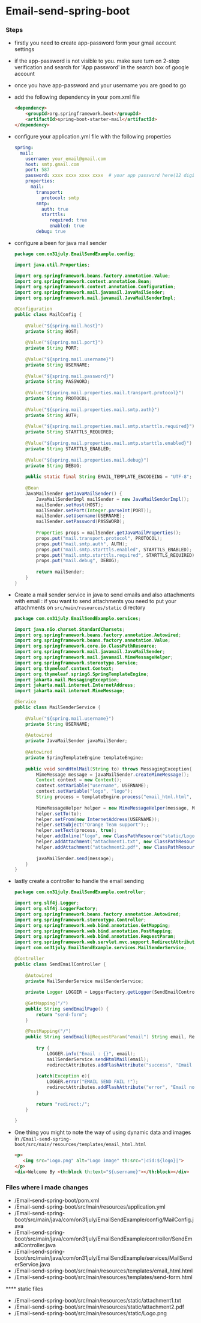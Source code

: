 # Email-send-spring-boot

### Steps

- firstly you need to create app-password form your gmail account settings
- if the app-password is not visible to you. make sure turn on 2-step verification and search for 'App password' in the search box of google account

- once you have app-password and your username you are good to go
- add the following dependency in your pom.xml file 

	```html
	<dependency>
		<groupId>org.springframework.boot</groupId>
		<artifactId>spring-boot-starter-mail</artifactId>
	</dependency>
	```

-  configure your application.yml file with the following properties

	```yml
	spring: 
	  mail:
	    username: your_email@gmail.com
	    host: smtp.gmail.com
	    port: 587
	    password: xxxx xxxx xxxx xxxx  # your app password here(12 digits)
	    properties:
	      mail:
	        transport:
	          protocol: smtp
	        smtp:
	          auth: true
	          starttls:
	             required: true
	             enabled: true
	        debug: true
	```
	
- configure a been for java mail sender 

	```java
	package com.on31july.EmailSendExample.config;
	
	import java.util.Properties;
	
	import org.springframework.beans.factory.annotation.Value;
	import org.springframework.context.annotation.Bean;
	import org.springframework.context.annotation.Configuration;
	import org.springframework.mail.javamail.JavaMailSender;
	import org.springframework.mail.javamail.JavaMailSenderImpl;
	
	@Configuration
	public class MailConfig {
		
		@Value("${spring.mail.host}")
		private String HOST;
		
		@Value("${spring.mail.port}")
		private String PORT;
		
		@Value("${spring.mail.username}")
		private String USERNAME;
		
		@Value("${spring.mail.password}")
		private String PASSWORD;
		
		@Value("${spring.mail.properties.mail.transport.protocol}")
		private String PROTOCOL;
		
		@Value("${spring.mail.properties.mail.smtp.auth}")
		private String AUTH;
		
		@Value("${spring.mail.properties.mail.smtp.starttls.required}")
		private String STARTTLS_REQUIRED;
		
		@Value("${spring.mail.properties.mail.smtp.starttls.enabled}")
		private String STARTTLS_ENABLED;
		
		@Value("${spring.mail.properties.mail.debug}")
		private String DEBUG;
		
		public static final String EMAIL_TEMPLATE_ENCODEING = "UTF-8";
		
		@Bean
		JavaMailSender getJavaMailSender() {
			JavaMailSenderImpl mailSender = new JavaMailSenderImpl();
			mailSender.setHost(HOST);
			mailSender.setPort(Integer.parseInt(PORT));
			mailSender.setUsername(USERNAME);
			mailSender.setPassword(PASSWORD);
			
			Properties props = mailSender.getJavaMailProperties();
			props.put("mail.transport.protocol", PROTOCOL);
			props.put("mail.smtp.auth", AUTH);
			props.put("mail.smtp.starttls.enabled", STARTTLS_ENABLED);
			props.put("mail.smtp.starttls.required", STARTTLS_REQUIRED);
			props.put("mail.debug", DEBUG);
			
			return mailSender;
		}
	}
	```
	
- Create a mail sender service in java to send emails and also attachments with email : if you want to send attachments you need to put your attachments on `src/main/resources/static` directory

	```java
	package com.on31july.EmailSendExample.services;
	
	import java.nio.charset.StandardCharsets;
	import org.springframework.beans.factory.annotation.Autowired;
	import org.springframework.beans.factory.annotation.Value;
	import org.springframework.core.io.ClassPathResource;
	import org.springframework.mail.javamail.JavaMailSender;
	import org.springframework.mail.javamail.MimeMessageHelper;
	import org.springframework.stereotype.Service;
	import org.thymeleaf.context.Context;
	import org.thymeleaf.spring6.SpringTemplateEngine;
	import jakarta.mail.MessagingException;
	import jakarta.mail.internet.InternetAddress;
	import jakarta.mail.internet.MimeMessage;
	
	@Service
	public class MailSenderService {
		
		@Value("${spring.mail.username}")
		private String USERNAME;
		
		@Autowired
		private JavaMailSender javaMailSender;
		
		@Autowired
		private SpringTemplateEngine templateEngine;
		
		public void sendHtmlMail(String to) throws MessagingException{
			MimeMessage message = javaMailSender.createMimeMessage();
			Context context = new Context();
			context.setVariable("username", USERNAME);
			context.setVariable("logo", "logo");
			String process = templateEngine.process("email_html.html", context);
			
			MimeMessageHelper helper = new MimeMessageHelper(message, MimeMessageHelper.MULTIPART_MODE_MIXED_RELATED, StandardCharsets.UTF_8.name());
			helper.setTo(to);
			helper.setFrom(new InternetAddress(USERNAME));
			helper.setSubject("Orange Team support");;
			helper.setText(process, true);
			helper.addInline("logo", new ClassPathResource("static/Logo.png"));
			helper.addAttachment("attachment1.txt", new ClassPathResource("static/attachment1.txt"));
			helper.addAttachment("attachment2.pdf", new ClassPathResource("static/attachment2.pdf"));
			
			javaMailSender.send(message);
		}
	}
	```

	
- lastly create a controller to handle the email sending 

	```java
	package com.on31july.EmailSendExample.controller;
	
	import org.slf4j.Logger;
	import org.slf4j.LoggerFactory;
	import org.springframework.beans.factory.annotation.Autowired;
	import org.springframework.stereotype.Controller;
	import org.springframework.web.bind.annotation.GetMapping;
	import org.springframework.web.bind.annotation.PostMapping;
	import org.springframework.web.bind.annotation.RequestParam;
	import org.springframework.web.servlet.mvc.support.RedirectAttributes;
	import com.on31july.EmailSendExample.services.MailSenderService;
	
	@Controller
	public class SendEmailController {
		
		@Autowired
		private MailSenderService mailSenderService;
		
		private Logger LOGGER = LoggerFactory.getLogger(SendEmailController.class);
		
		@GetMapping("/")
		public String sendEmailPage() {		
			return "send-form";
		}
		
		@PostMapping("/")
		public String sendEmail(@RequestParam("email") String email, RedirectAttributes redirectAttributes) {
			
			try {
				LOGGER.info("Email : {}", email);
				mailSenderService.sendHtmlMail(email);
				redirectAttributes.addFlashAttribute("success", "Email sent successfully!");
				
			}catch(Exception e){
				LOGGER.error("EMAIL SEND FAIL !");
				redirectAttributes.addFlashAttribute("error", "Email not send! any error may occure!");
			}
			
			return "redirect:/";
		}
		
	}
	
	```
	
- One thing you might to note the way of using dynamic data and images in `/Email-send-spring-boot/src/main/resources/templates/email_html.html`

	```html
	<p>
	   <img src="Logo.png" alt="Logo image" th:src="|cid:${logo}|">
	</p>
	<div>Welcome By <th:block th:text="${username}"></th:block></div>
	```

### Files where i made changes

- /Email-send-spring-boot/pom.xml
- /Email-send-spring-boot/src/main/resources/application.yml
- /Email-send-spring-boot/src/main/java/com/on31july/EmailSendExample/config/MailConfig.java
- /Email-send-spring-boot/src/main/java/com/on31july/EmailSendExample/controller/SendEmailController.java
- /Email-send-spring-boot/src/main/java/com/on31july/EmailSendExample/services/MailSenderService.java
- /Email-send-spring-boot/src/main/resources/templates/email_html.html
- /Email-send-spring-boot/src/main/resources/templates/send-form.html


**** static files
- /Email-send-spring-boot/src/main/resources/static/attachment1.txt
- /Email-send-spring-boot/src/main/resources/static/attachment2.pdf
- /Email-send-spring-boot/src/main/resources/static/Logo.png


